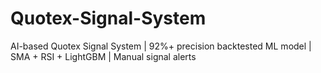 # Quotex-Signal-System
AI-based Quotex Signal System | 92%+ precision backtested ML model | SMA + RSI + LightGBM | Manual signal alerts
